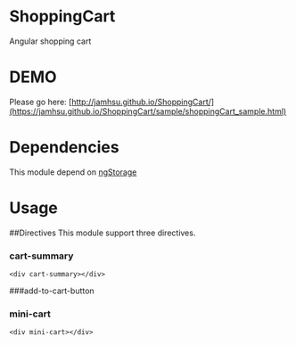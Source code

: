 ShoppingCart
============

Angular shopping cart

DEMO
=====
Please go here: [http://jamhsu.github.io/ShoppingCart/](https://jamhsu.github.io/ShoppingCart/sample/shoppingCart_sample.html)

Dependencies
===========
This module depend on [ngStorage](https://github.com/gsklee/ngStorage)

Usage
=====
##Directives
This module support three directives.

### cart-summary
    <div cart-summary></div>

###add-to-cart-button
    <div add-to-cart-button 
        id="{{id}}"
        name="{{name}}"
        price="{{price}}"
        image="{{imageUrl}}">
    </div>

### mini-cart
    <div mini-cart></div>
